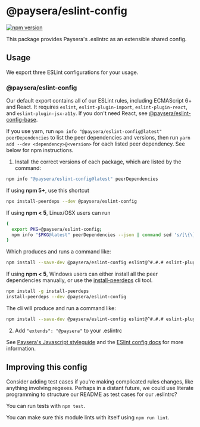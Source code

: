 # @paysera/eslint-config

[![npm version](https://badge.fury.io/js/%40paysera%2Feslint-config.svg)](http://badge.fury.io/js/%40paysera%2Feslint-config)

This package provides Paysera's .eslintrc as an extensible shared config.

## Usage

We export three ESLint configurations for your usage.

### @paysera/eslint-config

Our default export contains all of our ESLint rules, including ECMAScript 6+ and React. It requires `eslint`, `eslint-plugin-import`, `eslint-plugin-react`, and `eslint-plugin-jsx-a11y`. If you don't need React, see [@paysera/eslint-config-base](https://www.npmjs.com/package/@paysera/eslint-config-base).

If you use yarn, run `npm info "@paysera/eslint-config@latest" peerDependencies` to list the peer dependencies and versions, then run `yarn add --dev <dependency>@<version>` for each listed peer dependency. See below for npm instructions.

1. Install the correct versions of each package, which are listed by the command:

  ```sh
  npm info "@paysera/eslint-config@latest" peerDependencies
  ```

  If using **npm 5+**, use this shortcut

  ```sh
  npx install-peerdeps --dev @paysera/eslint-config
  ```

  If using **npm < 5**, Linux/OSX users can run

  ```sh
  (
    export PKG=@paysera/eslint-config;
    npm info "$PKG@latest" peerDependencies --json | command sed 's/[\{\},]//g ; s/: /@/g' | xargs npm install --save-dev "$PKG@latest"
  )
  ```

  Which produces and runs a command like:

  ```sh
  npm install --save-dev @paysera/eslint-config eslint@^#.#.# eslint-plugin-jsx-a11y@^#.#.# eslint-plugin-import@^#.#.# eslint-plugin-react@^#.#.#
  ```

  If using **npm < 5**, Windows users can either install all the peer dependencies manually, or use the [install-peerdeps](https://github.com/nathanhleung/install-peerdeps) cli tool.

  ```sh
  npm install -g install-peerdeps
  install-peerdeps --dev @paysera/eslint-config
  ```
  The cli will produce and run a command like:

  ```sh
  npm install --save-dev @paysera/eslint-config eslint@^#.#.# eslint-plugin-jsx-a11y@^#.#.# eslint-plugin-import@^#.#.# eslint-plugin-react@^#.#.#
  ```

2. Add `"extends": "@paysera"` to your .eslintrc

See [Paysera's Javascript styleguide](https://github.com/paysera/js-style-guide) and
the [ESlint config docs](https://eslint.org/docs/user-guide/configuring#extending-configuration-files)
for more information.

## Improving this config

Consider adding test cases if you're making complicated rules changes, like anything involving regexes. Perhaps in a distant future, we could use literate programming to structure our README as test cases for our .eslintrc?

You can run tests with `npm test`.

You can make sure this module lints with itself using `npm run lint`.
